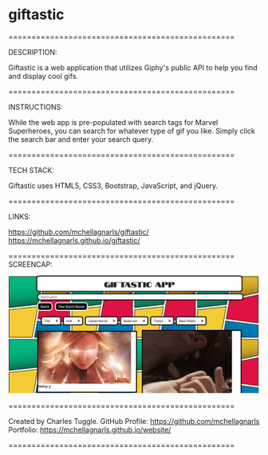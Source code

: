 # giftastic
=================================================

DESCRIPTION:

Giftastic is a web application that utilizes Giphy's public API to help you find and display cool gifs. 

=================================================

INSTRUCTIONS:

While the web app is pre-populated with search tags for Marvel Superheroes, you can search for whatever type of gif you like. Simply click the search bar and enter your search query.

=================================================

TECH STACK:

Giftastic uses HTML5, CSS3, Bootstrap, JavaScript, and jQuery.

=================================================

LINKS:

https://github.com/mchellagnarls/giftastic/
https://mchellagnarls.github.io/giftastic/

=================================================
SCREENCAP:

![Giftastic Image](giftasticapp.png) 


=================================================


Created by Charles Tuggle. 
GitHub Profile: https://github.com/mchellagnarls
Portfolio: https://mchellagnarls.github.io/website/

=================================================
